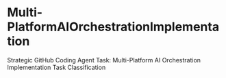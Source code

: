 # Multi-PlatformAIOrchestrationImplementation
Strategic GitHub Coding Agent Task: Multi-Platform AI Orchestration Implementation Task Classification
